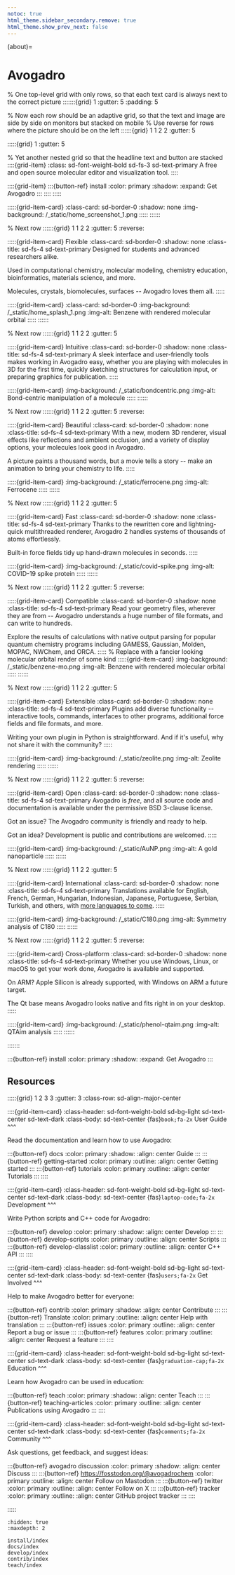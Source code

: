 ```yaml
---
notoc: true
html_theme.sidebar_secondary.remove: true
html_theme.show_prev_next: false
---
```


(about)=
# Avogadro

% One top-level grid with only rows, so that each text card is always next to the correct picture
:::::::{grid} 1
:gutter: 5
:padding: 5

% Now each row should be an adaptive grid, so that the text and image are side by side on monitors but stacked on mobile
% Use reverse for rows where the picture should be on the left
::::::{grid} 1 1 2 2
:gutter: 5

:::::{grid} 1
:gutter: 5

% Yet another nested grid so that the headline text and button are stacked
::::{grid-item}
:class: sd-font-weight-bold sd-fs-3 sd-text-primary
A free and open source molecular editor and visualization tool.
::::

::::{grid-item}
:::{button-ref} install
:color: primary
:shadow:
:expand:
Get Avogadro
:::
::::
:::::

:::::{grid-item-card}
:class-card: sd-border-0
:shadow: none
:img-background: /_static/home_screenshot_1.png
:::::
::::::

% Next row
::::::{grid} 1 1 2 2
:gutter: 5
:reverse:

:::::{grid-item-card} Flexible
:class-card: sd-border-0
:shadow: none
:class-title: sd-fs-4 sd-text-primary
Designed for students and advanced researchers alike.

Used in computational chemistry, molecular modeling, chemistry education, bioinformatics, materials science, and more.

Molecules, crystals, biomolecules, surfaces -- Avogadro loves them all.
:::::

:::::{grid-item-card}
:class-card: sd-border-0
:img-background: /_static/home_splash_1.png
:img-alt: Benzene with rendered molecular orbital
:::::
::::::

% Next row
::::::{grid} 1 1 2 2
:gutter: 5

:::::{grid-item-card} Intuitive
:class-card: sd-border-0
:shadow: none
:class-title: sd-fs-4 sd-text-primary
A sleek interface and user-friendly tools makes working in Avogadro easy, whether you are playing with molecules in 3D for the first time, quickly sketching structures for calculation input, or preparing graphics for publication.
:::::

:::::{grid-item-card}
:img-background: /_static/bondcentric.png
:img-alt: Bond-centric manipulation of a molecule
:::::
::::::

% Next row
::::::{grid} 1 1 2 2
:gutter: 5
:reverse:

:::::{grid-item-card} Beautiful
:class-card: sd-border-0
:shadow: none
:class-title: sd-fs-4 sd-text-primary
With a new, modern 3D renderer, visual effects like reflections and ambient occlusion, and a variety of display options, your molecules look good in Avogadro.

A picture paints a thousand words, but a movie tells a story -- make an animation to bring your chemistry to life.
:::::

:::::{grid-item-card}
:img-background: /_static/ferrocene.png
:img-alt: Ferrocene
:::::
::::::

% Next row
::::::{grid} 1 1 2 2
:gutter: 5

:::::{grid-item-card} Fast
:class-card: sd-border-0
:shadow: none
:class-title: sd-fs-4 sd-text-primary
Thanks to the rewritten core and lightning-quick multithreaded renderer, Avogadro 2 handles systems of thousands of atoms effortlessly.

Built-in force fields tidy up hand-drawn molecules in seconds.
:::::

:::::{grid-item-card}
:img-background: /_static/covid-spike.png
:img-alt: COVID-19 spike protein
:::::
::::::

% Next row
::::::{grid} 1 1 2 2
:gutter: 5
:reverse:

:::::{grid-item-card} Compatible
:class-card: sd-border-0
:shadow: none
:class-title: sd-fs-4 sd-text-primary
Read your geometry files, wherever they are from -- Avogadro understands a huge number of file formats, and can write to hundreds.

Explore the results of calculations with native output parsing for popular quantum chemistry programs including GAMESS, Gaussian, Molden, MOPAC, NWChem, and ORCA.
:::::
% Replace with a fancier looking molecular orbital render of some kind
:::::{grid-item-card}
:img-background: /_static/benzene-mo.png
:img-alt: Benzene with rendered molecular orbital
:::::
::::::

% Next row
::::::{grid} 1 1 2 2
:gutter: 5

:::::{grid-item-card} Extensible
:class-card: sd-border-0
:shadow: none
:class-title: sd-fs-4 sd-text-primary
Plugins add diverse functionality -- interactive tools, commands, interfaces to other programs, additional force fields and file formats, and more.

Writing your own plugin in Python is straightforward.
And if it's useful, why not share it with the community?
:::::

:::::{grid-item-card}
:img-background: /_static/zeolite.png
:img-alt: Zeolite rendering
:::::
::::::

% Next row
::::::{grid} 1 1 2 2
:gutter: 5
:reverse:

:::::{grid-item-card} Open
:class-card: sd-border-0
:shadow: none
:class-title: sd-fs-4 sd-text-primary
Avogadro is _free_, and all source code and documentation is available under the permissive BSD 3-clause license.

Got an issue?
The Avogadro community is friendly and ready to help.

Got an idea?
Development is public and contributions are welcomed.
:::::

:::::{grid-item-card}
:img-background: /_static/AuNP.png
:img-alt: A gold nanoparticle
:::::
::::::

% Next row
::::::{grid} 1 1 2 2
:gutter: 5

:::::{grid-item-card} International
:class-card: sd-border-0
:shadow: none
:class-title: sd-fs-4 sd-text-primary
Translations available for English, French, German, Hungarian, Indonesian, Japanese, Portuguese, Serbian, Turkish, and others, with [more languages to come](https://hosted.weblate.org/engage/avogadro/).
:::::

:::::{grid-item-card}
:img-background: /_static/C180.png
:img-alt: Symmetry analysis of C180
:::::
::::::

% Next row
::::::{grid} 1 1 2 2
:gutter: 5
:reverse:

:::::{grid-item-card} Cross-platform
:class-card: sd-border-0
:shadow: none
:class-title: sd-fs-4 sd-text-primary
Whether you use Windows, Linux, or macOS to get your work done, Avogadro is available and supported.

On ARM?
Apple Silicon is already supported, with Windows on ARM a future target.

The Qt base means Avogadro looks native and fits right in on your desktop.
:::::

:::::{grid-item-card}
:img-background: /_static/phenol-qtaim.png
:img-alt: QTAim analysis
:::::
::::::

:::::::


:::{button-ref} install
:color: primary
:shadow:
:expand:
Get Avogadro
:::


## Resources

:::::{grid} 1 2 3 3
:gutter: 3
:class-row: sd-align-major-center

::::{grid-item-card}
:class-header: sd-font-weight-bold sd-bg-light sd-text-center sd-text-dark
:class-body: sd-text-center
{fas}`book;fa-2x` User Guide
^^^

Read the documentation and learn how to use Avogadro:

:::{button-ref} docs
:color: primary
:shadow:
:align: center
Guide
:::
:::{button-ref} getting-started
:color: primary
:outline:
:align: center
Getting started
:::
:::{button-ref} tutorials
:color: primary
:outline:
:align: center
Tutorials
:::
::::


::::{grid-item-card}
:class-header: sd-font-weight-bold sd-bg-light sd-text-center sd-text-dark
:class-body: sd-text-center
{fas}`laptop-code;fa-2x` Development
^^^

Write Python scripts and C++ code for Avogadro:

:::{button-ref} develop
:color: primary
:shadow:
:align: center
Develop
:::
:::{button-ref} develop-scripts
:color: primary
:outline:
:align: center
Scripts
:::
:::{button-ref} develop-classlist
:color: primary
:outline:
:align: center
C++ API
:::
::::


::::{grid-item-card}
:class-header: sd-font-weight-bold sd-bg-light sd-text-center sd-text-dark
:class-body: sd-text-center
{fas}`users;fa-2x` Get Involved
^^^

Help to make Avogadro better for everyone:

:::{button-ref} contrib
:color: primary
:shadow:
:align: center
Contribute
:::
:::{button-ref} Translate
:color: primary
:outline:
:align: center
Help with translation
:::
:::{button-ref} issues
:color: primary
:outline:
:align: center
Report a bug or issue
:::
:::{button-ref} features
:color: primary
:outline:
:align: center
Request a feature
:::
::::


::::{grid-item-card}
:class-header: sd-font-weight-bold sd-bg-light sd-text-center sd-text-dark
:class-body: sd-text-center
{fas}`graduation-cap;fa-2x` Education
^^^

Learn how Avogadro can be used in education:

:::{button-ref} teach
:color: primary
:shadow:
:align: center
Teach
:::
:::{button-ref} teaching-articles
:color: primary
:outline:
:align: center
Publications using Avogadro
:::
::::

::::{grid-item-card}
:class-header: sd-font-weight-bold sd-bg-light sd-text-center sd-text-dark
:class-body: sd-text-center
{fas}`comments;fa-2x` Community
^^^

Ask questions, get feedback, and suggest ideas:

:::{button-ref} avogadro discussion
:color: primary
:shadow:
:align: center
Discuss
:::
:::{button-ref} https://fosstodon.org/@avogadrochem
:color: primary
:outline:
:align: center
Follow on Mastodon
:::
:::{button-ref} twitter
:color: primary
:outline:
:align: center
Follow on X
:::
:::{button-ref} tracker
:color: primary
:outline:
:align: center
GitHub project tracker
:::
::::


:::::


```{toctree}
:hidden: true
:maxdepth: 2

install/index
docs/index
develop/index
contrib/index
teach/index
```

[avogadro discussion]: https://discuss.avogadro.cc/
[avogadrolibs github repository]: https://github.com/openchemistry/avogadrolibs
[features]: https://github.com/OpenChemistry/avogadrolibs/issues/new?template=feature_request.md
[issues]: https://github.com/OpenChemistry/avogadrolibs/issues/new?template=bug_report.md
[tracker]: https://github.com/openchemistry/avogadrolibs/issues
[twitter]: https://twitter.com/AvogadroChem
